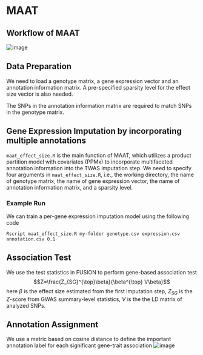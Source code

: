 # MAAT
## Workflow of MAAT

![image](https://github.com/wanghanmath/MAAT/assets/33062920/4679523d-a688-4fbb-b3d3-fa9bfc4f261b)

## Data Preparation

We need to load a genotype matrix, a gene expression vector and an annotation information matrix. A pre-specified sparsity level for the effect size vector is also needed.

The SNPs in the annotation information matrix are required to match SNPs in the genotype matrix.

## Gene Expression Imputation by incorporating multiple annotations
`maat_effect_size.R` is the main function of MAAT, which utilizes a product partition model with covariates (PPMx) to incorporate multifaceted annotation information into the TWAS imputation step.
We need to specify four arguments in `maat_effect_size.R`, i.e., the working directory, the name of genotype matrix, the name of gene expression vector, the name of annotation information matrix, and a sparsity level.

### Example Run
We can train a per-gene expression imputation model using the following code

```Rscript maat_effect_size.R my-folder genotype.csv expression.csv annotation.csv 0.1```
## Association Test
We use the test statistics in FUSION to perform gene-based association test
$$Z=\frac{Z_{SG}^{\top}\beta}{\beta^{\top} V\beta}$$
here $\beta$ is the effect size estimated from the first imputation step, $Z_{SG}$ is the $Z$-score from GWAS summary-level statistics, $V$ is the the LD matrix of analyzed SNPs.
## Annotation Assignment
We use a metric based on cosine distance to define the important annotation label for each significant gene-trait association
![image](https://github.com/wanghanmath/MAAT/assets/33062920/3c378c39-51cf-49ab-91ef-14bdbb82c5d4)

